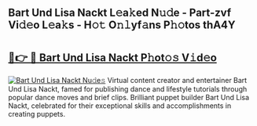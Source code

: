 ## Bart Und Lisa Nackt L𝚎a𝚔ed N𝚞𝚍e - Part-zvf Vi𝚍𝚎o L𝚎a𝚔s - H𝚘𝚝 O𝚗𝚕yf𝚊ns P𝚑𝚘tos thA4Y

# <h2><a href="http://kfe14v.oniu.top/?m=Bart+Und+Lisa+Nackt">🔗👉 🔴 Bart Und Lisa Nackt P𝚑ot𝚘𝚜 V𝚒d𝚎o</a></h2>

[![Bart Und Lisa Nackt Nu𝚍e𝚜](https://i.imgur.com/0qMVB7G.gif)](http://kfe14v.oniu.top/?m=Bart+Und+Lisa+Nackt)
Virtual content creator and entertainer Bart Und Lisa Nackt, famed for publishing dance and lifestyle tutorials through popular dance moves and brief clips. Brilliant puppet builder Bart Und Lisa Nackt, celebrated for their exceptional skills and accomplishments in creating puppets.  
